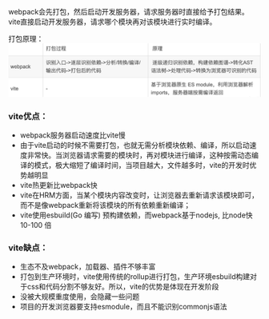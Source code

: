 webpack会先打包，然后启动开发服务器，请求服务器时直接给予打包结果。  
vite直接启动开发服务器，请求哪个模块再对该模块进行实时编译。

打包原理：
![''](../image/webpack_vite.png)

### vite优点：
- webpack服务器启动速度比vite慢
- 由于vite启动的时候不需要打包，也就无需分析模块依赖、编译，所以启动速度非常快。当浏览器请求需要的模块时，再对模块进行编译，这种按需动态编译的模式，极大缩短了编译时间，当项目越大，文件越多时，vite的开发时优势越明显
- vite热更新比webpack快
- vite在HRM方面，当某个模块内容改变时，让浏览器去重新请求该模块即可，而不是像webpack重新将该模块的所有依赖重新编译；
- vite使用esbuild(Go 编写) 预构建依赖，而webpack基于nodejs, 比node快 10-100 倍


### vite缺点：
- 生态不及webpack，加载器、插件不够丰富
- 打包到生产环境时，vite使用传统的rollup进行打包，生产环境esbuild构建对于css和代码分割不够友好。所以，vite的优势是体现在开发阶段
- 没被大规模重度使用，会隐藏一些问题
- 项目的开发浏览器要支持esmodule，而且不能识别commonjs语法
